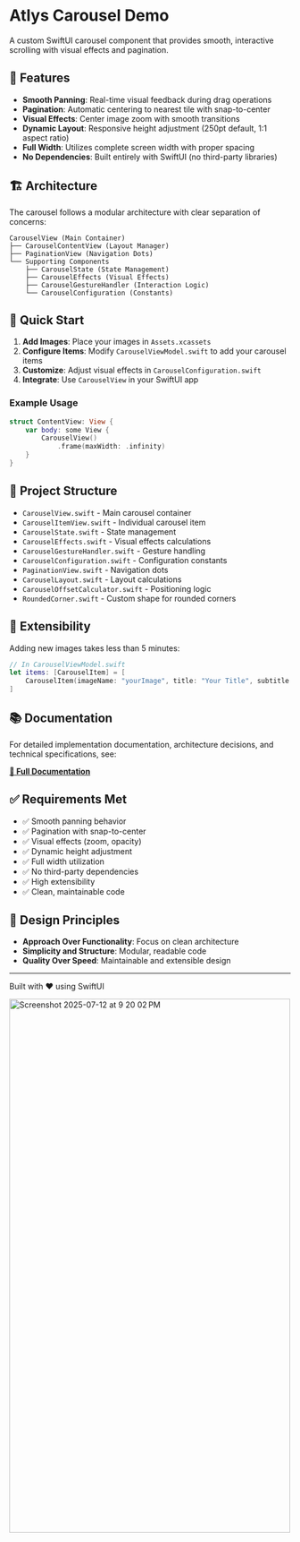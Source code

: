 # Atlys Carousel Demo

A custom SwiftUI carousel component that provides smooth, interactive scrolling with visual effects and pagination.

## 🎯 Features

- **Smooth Panning**: Real-time visual feedback during drag operations
- **Pagination**: Automatic centering to nearest tile with snap-to-center
- **Visual Effects**: Center image zoom with smooth transitions
- **Dynamic Layout**: Responsive height adjustment (250pt default, 1:1 aspect ratio)
- **Full Width**: Utilizes complete screen width with proper spacing
- **No Dependencies**: Built entirely with SwiftUI (no third-party libraries)

## 🏗️ Architecture

The carousel follows a modular architecture with clear separation of concerns:

```
CarouselView (Main Container)
├── CarouselContentView (Layout Manager)
├── PaginationView (Navigation Dots)
└── Supporting Components
    ├── CarouselState (State Management)
    ├── CarouselEffects (Visual Effects)
    ├── CarouselGestureHandler (Interaction Logic)
    └── CarouselConfiguration (Constants)
```

## 🚀 Quick Start

1. **Add Images**: Place your images in `Assets.xcassets`
2. **Configure Items**: Modify `CarouselViewModel.swift` to add your carousel items
3. **Customize**: Adjust visual effects in `CarouselConfiguration.swift`
4. **Integrate**: Use `CarouselView` in your SwiftUI app

### Example Usage

```swift
struct ContentView: View {
    var body: some View {
        CarouselView()
            .frame(maxWidth: .infinity)
    }
}
```

## 📁 Project Structure

- `CarouselView.swift` - Main carousel container
- `CarouselItemView.swift` - Individual carousel item
- `CarouselState.swift` - State management
- `CarouselEffects.swift` - Visual effects calculations
- `CarouselGestureHandler.swift` - Gesture handling
- `CarouselConfiguration.swift` - Configuration constants
- `PaginationView.swift` - Navigation dots
- `CarouselLayout.swift` - Layout calculations
- `CarouselOffsetCalculator.swift` - Positioning logic
- `RoundedCorner.swift` - Custom shape for rounded corners

## 🔧 Extensibility

Adding new images takes less than 5 minutes:

```swift
// In CarouselViewModel.swift
let items: [CarouselItem] = [
    CarouselItem(imageName: "yourImage", title: "Your Title", subtitle: "Your Subtitle")
]
```

## 📚 Documentation

For detailed implementation documentation, architecture decisions, and technical specifications, see:

**[📖 Full Documentation](https://docs.google.com/document/d/1wu-4hhyGa8bjocJNsFqI9YXYSxQbOEwmi5VdiMHQnWs/edit?usp=sharing)**

## ✅ Requirements Met

- ✅ Smooth panning behavior
- ✅ Pagination with snap-to-center
- ✅ Visual effects (zoom, opacity)
- ✅ Dynamic height adjustment
- ✅ Full width utilization
- ✅ No third-party dependencies
- ✅ High extensibility
- ✅ Clean, maintainable code

## 🎨 Design Principles

- **Approach Over Functionality**: Focus on clean architecture
- **Simplicity and Structure**: Modular, readable code
- **Quality Over Speed**: Maintainable and extensible design

---

Built with ❤️ using SwiftUI

<img width="503" height="954" alt="Screenshot 2025-07-12 at 9 20 02 PM" src="https://github.com/user-attachments/assets/be739936-22e1-4241-be19-cbd311ce57cf" />

